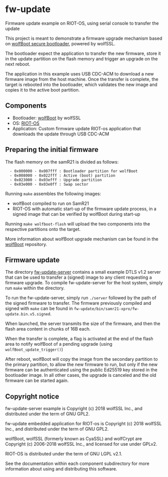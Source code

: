 # fw-update
Firmware update example on RIOT-OS, using serial console to transfer the update

This project is meant to demonstrate a firmware upgrade mechanism based on [wolfBoot secure bootloader](https://github.com/wolfssl/wolfBoot), powered by wolfSSL.

The bootloader expect the application to transfer the new firmware, store it in the update partition on the flash memory and trigger an upgrade on the next reboot.

The application in this example uses USB CDC-ACM to download a new firmware image from the host machine. Once the transfer is complete, the target is rebooted into
the bootloader, which validates the new image and copies it to the active boot partition.


## Components
  - Bootloader: [wolfBoot](https://github.com/wolfssl/wolfBoot) by wolfSSL
  - OS:  [RIOT-OS](https://riot-os.org/)
  - Application: Custom firmware update RIOT-os application that downloads the update through USB CDC-ACM

## Preparing the initial firmware

The flash memory on the samR21 is divided as follows:

```
  - 0x000000 - 0x007fff : Bootloader partition for wolfBoot
  - 0x008000 - 0x022fff : Active (boot) partition
  - 0x023000 - 0x03efff : Upgrade partition
  - 0x03e000 - 0x03e0ff : Swap sector
```

Running `make` assembles the following images:
  - wolfBoot compiled to run on SamR21
  - RIOT-OS with automatic start-up of the firmware update process, in a signed image that can be verified by wolfBoot during start-up

Running `make wolfboot-flash` will upload the two components into the respective partitions onto the target.

More information about wolfBoot upgrade mechanism can be found in the [wolfBoot](https://github.com/wolfSSL/wolfBoot) repository.

## Firmware update

The directory [fw-update-server](fw-update-server) contains a small example DTLS v1.2 server that can be used to transfer a (signed) image to any client requesting a firmware upgrade.
To compile fw-update-server for the host system, simply run `make` within the directory.

To run the fw-update-server, simply run `./server` followed by the path of the signed firmware to transfer. The firmware previously compiled and signed with `make` can be found in `fw-update/bin/samr21-xpro/fw-update.bin.v5.signed`.

When launched, the server transmits the size of the firmware, and then the flash area content in chunks of 16B each.

When the transfer is complete, a flag is activated at the end of the flash area to notify wolfBoot of a pending upgrade (using `wolfBoot_update_trigger()`)

After reboot, wolfBoot will copy the image from the secondary partition to the primary partition, to allow the new firmware to run, but only if the new firmware can be authenticated using the public Ed25519 key stored in the bootloader image. In all other cases, the upgrade is canceled and the old firmware can be started again.


## Copyright notice
fw-update-server example is Copyright (c) 2018 wolfSSL Inc., and distributed under the term of GNU GPL2.

fw-update embedded application for RIOT-os is Copyright (c) 2018 wolfSSL Inc., and distributed under the term of GNU GPL2.

wolfBoot, wolfSSL (formerly known as CyaSSL) and wolfCrypt are Copyright (c) 2006-2018 wolfSSL Inc., and licensed for use under GPLv2.

RIOT-OS is distributed under the term of GNU LGPL v2.1.

See the documentation within each component subdirectory for more information about using and distributing this software.

